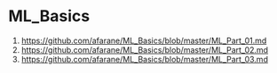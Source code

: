 # ML_Basics

01. https://github.com/afarane/ML_Basics/blob/master/ML_Part_01.md
02. https://github.com/afarane/ML_Basics/blob/master/ML_Part_02.md
03. https://github.com/afarane/ML_Basics/blob/master/ML_Part_03.md
